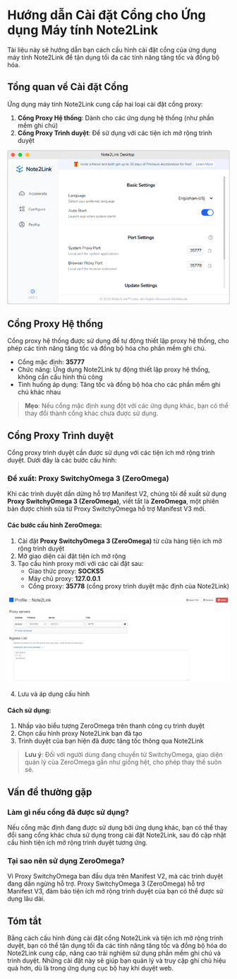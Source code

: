 # Hướng dẫn Cài đặt Cổng cho Ứng dụng Máy tính Note2Link

Tài liệu này sẽ hướng dẫn bạn cách cấu hình cài đặt cổng của ứng dụng máy tính Note2Link để tận dụng tối đa các tính năng tăng tốc và đồng bộ hóa.

## Tổng quan về Cài đặt Cổng

Ứng dụng máy tính Note2Link cung cấp hai loại cài đặt cổng proxy:
1. **Cổng Proxy Hệ thống**: Dành cho các ứng dụng hệ thống (như phần mềm ghi chú)
2. **Cổng Proxy Trình duyệt**: Để sử dụng với các tiện ích mở rộng trình duyệt

![Giao diện Cài đặt Cổng Note2Link](./assets/images/port_settings_en-US.png)

## Cổng Proxy Hệ thống

Cổng proxy hệ thống được sử dụng để tự động thiết lập proxy hệ thống, cho phép các tính năng tăng tốc và đồng bộ hóa cho phần mềm ghi chú.

- Cổng mặc định: **35777**
- Chức năng: Ứng dụng Note2Link tự động thiết lập proxy hệ thống, không cần cấu hình thủ công
- Tình huống áp dụng: Tăng tốc và đồng bộ hóa cho các phần mềm ghi chú khác nhau

> **Mẹo**: Nếu cổng mặc định xung đột với các ứng dụng khác, bạn có thể thay đổi thành cổng khác chưa được sử dụng.

## Cổng Proxy Trình duyệt

Cổng proxy trình duyệt cần được sử dụng với các tiện ích mở rộng trình duyệt. Dưới đây là các bước cấu hình:

### Đề xuất: Proxy SwitchyOmega 3 (ZeroOmega)

Khi các trình duyệt dần dừng hỗ trợ Manifest V2, chúng tôi đề xuất sử dụng **Proxy SwitchyOmega 3 (ZeroOmega)**, viết tắt là **ZeroOmega**, một phiên bản được chỉnh sửa từ Proxy SwitchyOmega hỗ trợ Manifest V3 mới.

#### Các bước cấu hình ZeroOmega:

1. Cài đặt **Proxy SwitchyOmega 3 (ZeroOmega)** từ cửa hàng tiện ích mở rộng trình duyệt
2. Mở giao diện cài đặt tiện ích mở rộng
3. Tạo cấu hình proxy mới với các cài đặt sau:
   - Giao thức proxy: **SOCKS5**
   - Máy chủ proxy: **127.0.0.1**
   - Cổng proxy: **35778** (cổng proxy trình duyệt mặc định của Note2Link)

![Giao diện Cài đặt ZeroOmega](./assets/images/zeroomega_settings_en-US.png)

4. Lưu và áp dụng cấu hình

#### Cách sử dụng:

1. Nhấp vào biểu tượng ZeroOmega trên thanh công cụ trình duyệt
2. Chọn cấu hình proxy Note2Link bạn đã tạo
3. Trình duyệt của bạn hiện đã được tăng tốc thông qua Note2Link

> **Lưu ý**: Đối với người dùng đang chuyển từ SwitchyOmega, giao diện quản lý của ZeroOmega gần như giống hệt, cho phép thay thế suôn sẻ.

## Vấn đề thường gặp

### Làm gì nếu cổng đã được sử dụng?

Nếu cổng mặc định đang được sử dụng bởi ứng dụng khác, bạn có thể thay đổi sang cổng khác chưa sử dụng trong cài đặt Note2Link, sau đó cập nhật cấu hình tiện ích mở rộng trình duyệt tương ứng.

### Tại sao nên sử dụng ZeroOmega?

Vì Proxy SwitchyOmega ban đầu dựa trên Manifest V2, mà các trình duyệt đang dần ngừng hỗ trợ. Proxy SwitchyOmega 3 (ZeroOmega) hỗ trợ Manifest V3, đảm bảo tiện ích mở rộng trình duyệt của bạn có thể được sử dụng lâu dài.

## Tóm tắt

Bằng cách cấu hình đúng cài đặt cổng Note2Link và tiện ích mở rộng trình duyệt, bạn có thể tận dụng tối đa các tính năng tăng tốc và đồng bộ hóa do Note2Link cung cấp, nâng cao trải nghiệm sử dụng phần mềm ghi chú và trình duyệt. Những cài đặt này sẽ giúp bạn quản lý và truy cập ghi chú hiệu quả hơn, dù là trong ứng dụng cục bộ hay khi duyệt web.
